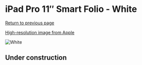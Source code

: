 # iPad Pro 11″ Smart Folio - White

[Return to previous page](/ipad_pro4)

[High-resolution image from Apple](https://store.storeimages.cdn-apple.com/8756/as-images.apple.com/is/MXT32?wid=4500&hei=4500&fmt=png)

<div style="width: 512px"><img src="/almost_uncompressed/MXT32.webp" alt="White"></div>

## Under construction
